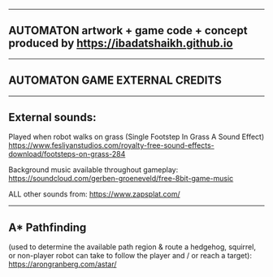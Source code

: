 ----------------------------------------------------------------------------------
AUTOMATON artwork + game code + concept produced by https://ibadatshaikh.github.io
----------------------------------------------------------------------------------

-------------------------------
AUTOMATON GAME EXTERNAL CREDITS
-------------------------------

----------------
External sounds:
----------------
Played when robot walks on grass (Single Footstep In Grass A Sound Effect)
https://www.fesliyanstudios.com/royalty-free-sound-effects-download/footsteps-on-grass-284

Background music available throughout gameplay:
https://soundcloud.com/gerben-groeneveld/free-8bit-game-music

ALL other sounds from:
https://www.zapsplat.com/

--------------
A* Pathfinding
--------------
(used to determine the available path region & route a hedgehog, squirrel, or non-player robot can take to follow the player and / or reach a target):
https://arongranberg.com/astar/


